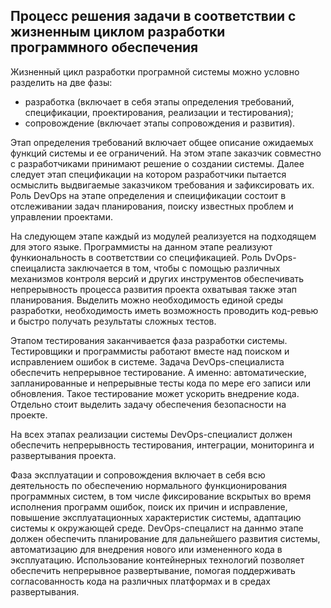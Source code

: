 Процесс решения задачи в соответствии с жизненным циклом разработки программного обеспечения
-

Жизненный цикл разработки програмной системы можно условно разделить на две фазы:
+ разработка (включает в себя этапы определения требований, спецификации, проектирования, реализации и тестирования);
+ сопровождение (включает этапы сопровождения и развития).

Этап определения требований включает общее описание ожидаемых функций системы и ее ограничений. На этом этапе заказчик совместно с разработчиками принимают решение о создании системы. 
Далее следует этап спецификации на котором разработчики пытается осмыслить выдвигаемые заказчиком требования и  зафиксировать их. Роль DevOps на этапе определения и спеицификации состоит в отслеживании задач планирования, поиску известных проблем и управлении проектами.

На следующем этапе каждый из модулей реализуется на подходящем для этого языке. Программисты на данном этапе реализуют функиональность в соответствии со спецификацией. Роль DvOps-спеицалиста заключается в том, чтобы с помощью различных механизмов контроля версий и других инструментов обеспечивать непрерывность процесса развития проекта охватывая также этап планирования. Выделить можно необходимость единой среды разработки, необходимость иметь возможность проводить код-ревью и быстро получать результаты сложных тестов.

Этапом тестирования заканчивается фаза разработки системы. Тестировщики и программисты работают вместе над поиском и исправлением ошибок в системе. Задача DevOps-специалиста обеспечить непрерывное тестирование. А именно: автоматические, запланированные и непрерывные тесты кода по мере его записи или обновления. Такое тестирование может ускорить внедрение кода. Отдельно стоит выделить задачу обеспечения безопасности на проекте.

На всех этапах реализации системы DevOps-специалист должен обеспечить непрерывность тестирования, интеграции, мониторинга и развертывания проекта.

Фаза эксплуатации и сопровождения включает в себя всю деятельность по обеспечению нормального функционирования программных систем, в том числе фиксирование вскрытых во время исполнения программ ошибок, поиск их причин и исправление, повышение эксплуатационных характеристик системы, адаптацию системы к окружающей среде. DevOps-спецалист на даннмо этапе должен обеспечить планирование для дальнейшего развития системы, автоматизацию для внедрения нового или измененного кода в эксплуатацию. Использование контейнерных технологий позволяет обеспечить непрерывное развертывание, помогая поддерживать согласованность кода на различных платформах и в средах развертывания.